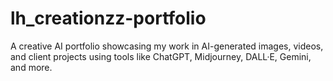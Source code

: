 # lh_creationzz-portfolio
A creative AI portfolio showcasing my work in AI-generated images, videos, and client projects using tools like ChatGPT, Midjourney, DALL·E, Gemini, and more.
